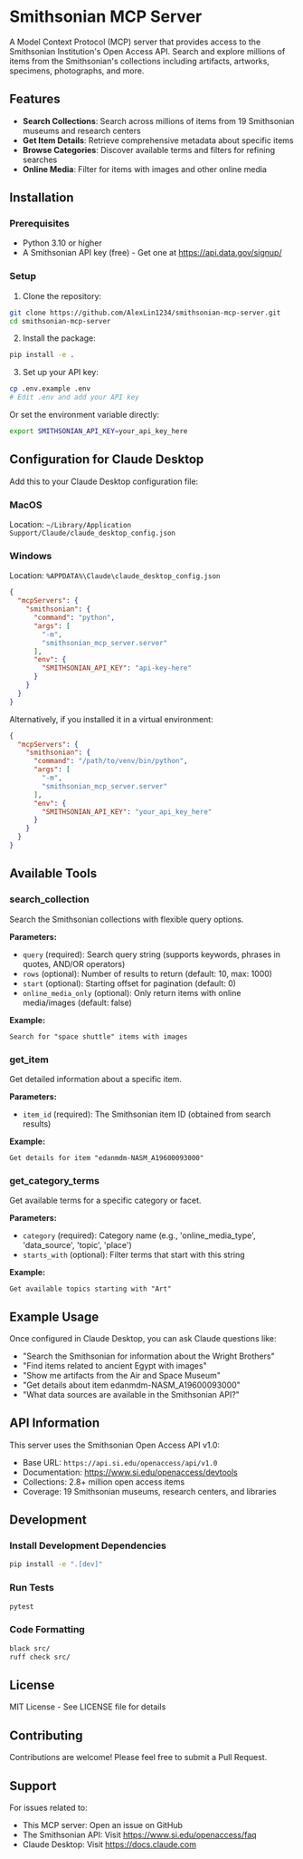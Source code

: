 # Smithsonian MCP Server

A Model Context Protocol (MCP) server that provides access to the Smithsonian Institution's Open Access API. Search and explore millions of items from the Smithsonian's collections including artifacts, artworks, specimens, photographs, and more.

## Features

- **Search Collections**: Search across millions of items from 19 Smithsonian museums and research centers
- **Get Item Details**: Retrieve comprehensive metadata about specific items
- **Browse Categories**: Discover available terms and filters for refining searches
- **Online Media**: Filter for items with images and other online media

## Installation

### Prerequisites

- Python 3.10 or higher
- A Smithsonian API key (free) - Get one at https://api.data.gov/signup/

### Setup

1. Clone the repository:
```bash
git clone https://github.com/AlexLin1234/smithsonian-mcp-server.git
cd smithsonian-mcp-server
```

2. Install the package:
```bash
pip install -e .
```

3. Set up your API key:
```bash
cp .env.example .env
# Edit .env and add your API key
```

Or set the environment variable directly:
```bash
export SMITHSONIAN_API_KEY=your_api_key_here
```

## Configuration for Claude Desktop

Add this to your Claude Desktop configuration file:

### MacOS
Location: `~/Library/Application Support/Claude/claude_desktop_config.json`

### Windows
Location: `%APPDATA%\Claude\claude_desktop_config.json`

```json
{
  "mcpServers": {
    "smithsonian": {
      "command": "python",
      "args": [
        "-m",
        "smithsonian_mcp_server.server"
      ],
      "env": {
        "SMITHSONIAN_API_KEY": "api-key-here"
      }
    }
  }
}
```

Alternatively, if you installed it in a virtual environment:

```json
{
  "mcpServers": {
    "smithsonian": {
      "command": "/path/to/venv/bin/python",
      "args": [
        "-m",
        "smithsonian_mcp_server.server"
      ],
      "env": {
        "SMITHSONIAN_API_KEY": "your_api_key_here"
      }
    }
  }
}
```

## Available Tools

### search_collection

Search the Smithsonian collections with flexible query options.

**Parameters:**
- `query` (required): Search query string (supports keywords, phrases in quotes, AND/OR operators)
- `rows` (optional): Number of results to return (default: 10, max: 1000)
- `start` (optional): Starting offset for pagination (default: 0)
- `online_media_only` (optional): Only return items with online media/images (default: false)

**Example:**
```
Search for "space shuttle" items with images
```

### get_item

Get detailed information about a specific item.

**Parameters:**
- `item_id` (required): The Smithsonian item ID (obtained from search results)

**Example:**
```
Get details for item "edanmdm-NASM_A19600093000"
```

### get_category_terms

Get available terms for a specific category or facet.

**Parameters:**
- `category` (required): Category name (e.g., 'online_media_type', 'data_source', 'topic', 'place')
- `starts_with` (optional): Filter terms that start with this string

**Example:**
```
Get available topics starting with "Art"
```

## Example Usage

Once configured in Claude Desktop, you can ask Claude questions like:

- "Search the Smithsonian for information about the Wright Brothers"
- "Find items related to ancient Egypt with images"
- "Show me artifacts from the Air and Space Museum"
- "Get details about item edanmdm-NASM_A19600093000"
- "What data sources are available in the Smithsonian API?"

## API Information

This server uses the Smithsonian Open Access API v1.0:
- Base URL: `https://api.si.edu/openaccess/api/v1.0`
- Documentation: https://www.si.edu/openaccess/devtools
- Collections: 2.8+ million open access items
- Coverage: 19 Smithsonian museums, research centers, and libraries

## Development

### Install Development Dependencies

```bash
pip install -e ".[dev]"
```

### Run Tests

```bash
pytest
```

### Code Formatting

```bash
black src/
ruff check src/
```

## License

MIT License - See LICENSE file for details

## Contributing

Contributions are welcome! Please feel free to submit a Pull Request.

## Support

For issues related to:
- This MCP server: Open an issue on GitHub
- The Smithsonian API: Visit https://www.si.edu/openaccess/faq
- Claude Desktop: Visit https://docs.claude.com

